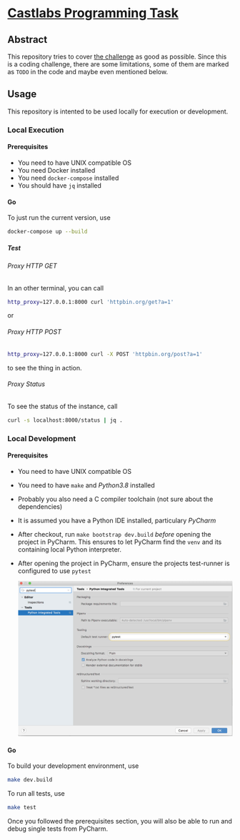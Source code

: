 # [Castlabs Programming Task](https://github.com/castlabs/python_programming_task)

## Abstract

This repository tries to cover [the challenge](https://github.com/castlabs/python_programming_task)
as good as possible. Since this is a coding challenge, there are some limitations, some of them are 
marked as `TODO` in the code and maybe even mentioned below. 

## Usage

This repository is intented to be used locally for execution or development. 

### Local Execution 

#### Prerequisites

- You need to have UNIX compatible OS
- You need Docker installed
- You need `docker-compose` installed
- You should have `jq` installed
   
#### Go

To just run the current version, use 

```bash
docker-compose up --build
```

##### Test

###### Proxy HTTP GET

In an other terminal, you can call 

```bash
http_proxy=127.0.0.1:8000 curl 'httpbin.org/get?a=1'
```
or

###### Proxy HTTP POST

```bash
http_proxy=127.0.0.1:8000 curl -X POST 'httpbin.org/post?a=1'
```

to see the thing in action.

###### Proxy Status

To see the status of the instance, call

```bash
curl -s localhost:8000/status | jq .
```

### Local Development

#### Prerequisites

- You need to have UNIX compatible OS
- You need to have `make` and *Python3.8* installed
- Probably you also need a C compiler toolchain (not sure about the dependencies)
- It is assumed you have a Python IDE installed, particulary *PyCharm*
- After checkout, run `make bootstrap dev.build` *before* opening the project in PyCharm. 
  This ensures to let PyCharm find the `venv` and its containing local Python interpreter.
- After opening the project in PyCharm, ensure the projects test-runner is configured to use 
  `pytest`
  
  ![PyCharm Testrunner Configuration](doc/img/PyCharm_Testrunner.jpg)

#### Go

To build your development environment, use

```bash
make dev.build
```

To run all tests, use

```bash
make test
```

Once you followed the prerequisites section, you will also be able to run and debug single tests 
from PyCharm. 

